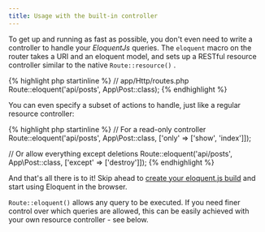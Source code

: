 ```yaml
---
title: Usage with the built-in controller
---
```


To get up and running as fast as possible, you don't even need to write a controller
to handle your *EloquentJs* queries. The `eloquent` macro on the router takes a
URI and an eloquent model, and sets up a RESTful resource controller similar to the native
`Route::resource()`
[<i class="tiny external icon"></i>](https://laravel.com/docs/5.2/controllers#restful-resource-controllers "Laravel documentation on RESTful resource controllers").

<div class="ui segment php sample">
  <div class="ui right corner label"></div>
  {% highlight php startinline %}
// app/Http/routes.php
Route::eloquent('api/posts', App\Post::class);
  {% endhighlight %}
</div>

You can even specify a subset of actions to handle, just like a regular resource controller:

<div class="ui segment php sample">
  <div class="ui right corner label"></div>
  {% highlight php startinline %}
// For a read-only controller
Route::eloquent('api/posts', App\Post::class, ['only' => ['show', 'index']]);

// Or allow everything except deletions
Route::eloquent('api/posts', App\Post::class, ['except' => ['destroy']]);
  {% endhighlight %}
</div>

And that's all there is to it! Skip ahead to [create your eloquent.js build](server/#create-your-eloquent-js-build) and start
using Eloquent in the browser.

<div class="ui basic inverted orange tertiary segment">
  <i class="red warning icon"></i>
  <code>Route::eloquent()</code> allows any query to be executed. If you need finer control over which
  queries are allowed, this can be easily achieved with your own resource controller - see below.
</div>
